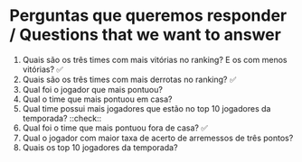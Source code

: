 # Perguntas que queremos responder  / Questions that we want to answer 

1. Quais são os três times com mais vitórias no ranking? E os com menos vitórias? :white_check_mark:
2. Quais  são os três times com mais derrotas no ranking? :white_check_mark:
3. Qual foi o jogador que mais pontuou?
4. Qual o time que mais pontuou em casa?
5. Qual time possui mais jogadores que estão no top 10 jogadores da temporada? ::check::
6. Qual foi o time que mais pontuou fora de casa? :white_check_mark:
7. Qual o jogador com maior taxa de acerto de arremessos de três pontos?
8. Quais os top 10 jogadores da temporada?

